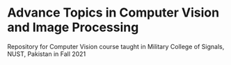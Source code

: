 # Advance Topics in Computer Vision and Image Processing
Repository for Computer Vision course taught in Military College of Signals, NUST, Pakistan in Fall 2021
